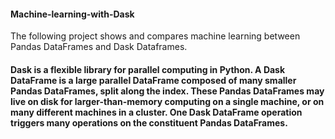 #### Machine-learning-with-Dask
The following project shows and compares machine learning between Pandas DataFrames and Dask Dataframes.  

#### Dask is a flexible library for parallel computing in Python. A Dask DataFrame is a large parallel DataFrame composed of many smaller Pandas DataFrames, split along the index. These Pandas DataFrames may live on disk for larger-than-memory computing on a single machine, or on many different machines in a cluster. One Dask DataFrame operation triggers many operations on the constituent Pandas DataFrames.
